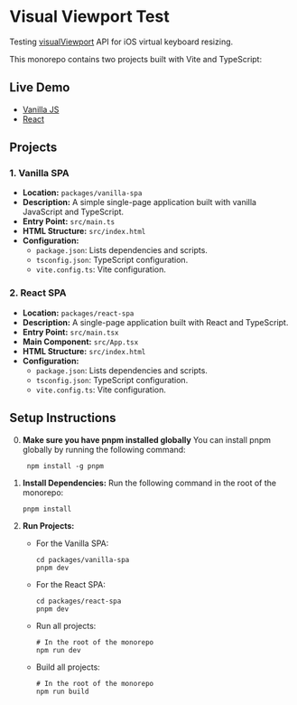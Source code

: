 # Visual Viewport Test

Testing [visualViewport](https://developer.mozilla.org/en-US/docs/Web/API/VisualViewport) API for iOS virtual keyboard resizing.

This monorepo contains two projects built with Vite and TypeScript:

## Live Demo

- [Vanilla JS](https://seanjiangsh.github.io/visual-viewport-test/vanilla)
- [React](https://seanjiangsh.github.io/visual-viewport-test/react)

## Projects

### 1. Vanilla SPA

- **Location:** `packages/vanilla-spa`
- **Description:** A simple single-page application built with vanilla JavaScript and TypeScript.
- **Entry Point:** `src/main.ts`
- **HTML Structure:** `src/index.html`
- **Configuration:**
  - `package.json`: Lists dependencies and scripts.
  - `tsconfig.json`: TypeScript configuration.
  - `vite.config.ts`: Vite configuration.

### 2. React SPA

- **Location:** `packages/react-spa`
- **Description:** A single-page application built with React and TypeScript.
- **Entry Point:** `src/main.tsx`
- **Main Component:** `src/App.tsx`
- **HTML Structure:** `src/index.html`
- **Configuration:**
  - `package.json`: Lists dependencies and scripts.
  - `tsconfig.json`: TypeScript configuration.
  - `vite.config.ts`: Vite configuration.

## Setup Instructions

0. **Make sure you have pnpm installed globally**
   You can install pnpm globally by running the following command:

   ```
    npm install -g pnpm
   ```

1. **Install Dependencies:**
   Run the following command in the root of the monorepo:

   ```
   pnpm install
   ```

2. **Run Projects:**

   - For the Vanilla SPA:
     ```
     cd packages/vanilla-spa
     pnpm dev
     ```
   - For the React SPA:
     ```
     cd packages/react-spa
     pnpm dev
     ```
   - Run all projects:

     ```
     # In the root of the monorepo
     npm run dev
     ```

   - Build all projects:

     ```
     # In the root of the monorepo
     npm run build
     ```
